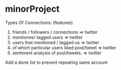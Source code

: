 # minorProject

Types Of Connections: (features)
1) friends / followers / connections                          => twitter
2) mentiones/ tagged users                                    => twitter
3) users that mentioned /  tagged us                          => twitter
4) of which particular users liked post/tweet                                      => twitter
5) sentiment analysis of post/tweets.                         => twitter

Add a done list to prevent repeating same account

